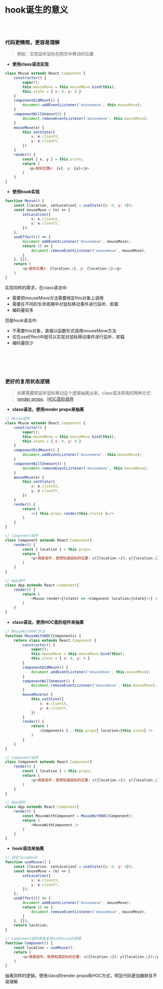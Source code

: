 # hook诞生的意义

<br></br>


### 代码更精简，更容易理解

> 例如：实现监听鼠标在网页中移动的位置

- **使用class语法实现**

```javascript
class Mouse extends React.Component {
    constructor() {
        super();
        this.mouseMove = this.mouseMove.bind(this);
        this.state = { x: 0, y: 0 }
    }
    componentDidMount() {
        document.addEventListener('mousemove', this.mouseMove);
    }
    componentWillUnmount() {
        document.removeEventListener('mousemove', this.mouseMove);
    }
    mouseMove(e) {
        this.setState({
            x: e.clientX,
            y: e.clientY,
        })
    }
    render() {
        const { x, y } = this.state;
        return (
           <p>鼠标位置x: {x}, y: {y}</p>
        )
    }
}
```

- **使用hook实现**

```javascript
function Mouse() {
    const [location, setLocation] = useState({x: 0, y: 0});
    const mouseMove = (e) => {
        setLocation({
            x: e.clientX,
            y: e.clientY,
        });
    };
    useEffect(() => {
        document.addEventListener('mousemove', mouseMove);
        return () => {
            document.removeEventListener('mousemove', mouseMove);
        }
    }, []);
    return (
        <p>鼠标位置x: {location.x}, y: {location.y}</p>
    )
}
```

实现同样的需求，在class语法中:
- 需要把mouseMove方法需要绑定this对象上调用
- 需要在不同的生命周期中对鼠标移动事件进行监听、卸载
- 编码量较多

但是hook语法中:
- 不需要this对象，直接以函数形式调用mouseMove方法
- 仅在useEffect中就可以实现对鼠标移动事件进行监听、卸载
- 编码量较少

<br></br>
<br></br>




### 更好的复用状态逻辑

> 如果需要把监听鼠标移动这个逻辑抽离出来，class语法常用的两种方式: [render props](https://zh-hans.reactjs.org/docs/render-props.html)、[HOC高阶组件](https://zh-hans.reactjs.org/docs/higher-order-components.html)

- **class语法，使用render props来抽离**

```javascript
// Mouse组件
class Mouse extends React.Component {
    constructor() {
        super();
        this.mouseMove = this.mouseMove.bind(this);
        this.state = { x: 0, y: 0 }
    }
    componentDidMount() {
        document.addEventListener('mousemove', this.mouseMove);
    }
    componentWillUnmount() {
        document.removeEventListener('mousemove', this.mouseMove);
    }
    mouseMove(e) {
        this.setState({
            x: e.clientX,
            y: e.clientY,
        })
    }
    render() {
        return (
            <>{ this.props.render(this.state) }</>
        )
    }
}

// Component组件
class Component extends React.Component{
    render() {
        const { location } = this.props;
        return (
            <p>我是组件，我想知道鼠标的位置: x({location.x})、y({location.y})</p>
        )
    }
}

// App组件
class App extends React.Component{
    render() {
        return (
            <Mouse render={(state) => <Component location={state}/>} />
        )
    }
}
```

- **class语法，使用HOC高阶组件来抽离**

```javascript
// MouseWithHOC方法
function MouseWithHOC(Components) {
    return class extends React.Component {
        constructor() {
            super();
            this.mouseMove = this.mouseMove.bind(this);
            this.state = { x: 0, y: 0 }
        }
        componentDidMount() {
            document.addEventListener('mousemove', this.mouseMove);
        }
        componentWillUnmount() {
            document.removeEventListener('mousemove', this.mouseMove);
        }
        mouseMove(e) {
            this.setState({
                x: e.clientX,
                y: e.clientY,
            })
        }
        render() {
            return (
                <Components {...this.props} location={this.state} />
            )
        }
    }
}

// Component组件
class Component extends React.Component{
    render() {
        const { location } = this.props;
        return (
            <p>我是组件，我想知道鼠标的位置: x({location.x})、y({location.y})</p>
        )
    }
}

// App组件
class App extends React.Component{
    render() {
        const MouseWithComponent = MouseWithHOC(Component);
        return (
            <MouseWithComponent />
        )
    }
}
```

- **hook语法来抽离**

```javascript
// 自定义useHook
function useMouse() {
    const [location, setLocation] = useState({x: 0, y: 0});
    const mouseMove = (e) => {
        setLocation({
            x: e.clientX,
            y: e.clientY,
        });
    };
    useEffect(() => {
        document.addEventListener('mousemove', mouseMove);
        return () => {
            document.removeEventListener('mousemove', mouseMove);
        }
    }, []);
    return location;
}

// Component组件直接复用useMouse的逻辑
function Component() {
    const location = useMouse();
    return (
        <p>我是组件，我想知道鼠标的位置: x({location.x})、y({location.y})</p>
    )
}
```

抽离同样的逻辑，使用class的render props和HOC方式，明显代码更加臃肿且不易理解

<br></br>
<br></br>
